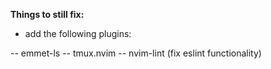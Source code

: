 **Things to still fix:**
- add the following plugins:

-- emmet-ls
-- tmux.nvim
-- nvim-lint (fix eslint functionality)
